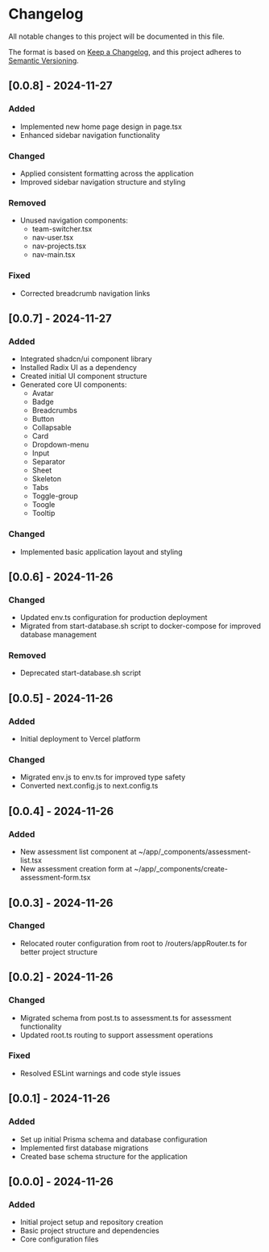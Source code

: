 # Changelog

All notable changes to this project will be documented in this file.

The format is based on [Keep a Changelog](https://keepachangelog.com/en/1.0.0/),
and this project adheres to [Semantic Versioning](https://semver.org/spec/v2.0.0.html).

## [0.0.8] - 2024-11-27

### Added

- Implemented new home page design in page.tsx
- Enhanced sidebar navigation functionality

### Changed

- Applied consistent formatting across the application
- Improved sidebar navigation structure and styling

### Removed

- Unused navigation components:
  - team-switcher.tsx
  - nav-user.tsx
  - nav-projects.tsx
  - nav-main.tsx

### Fixed

- Corrected breadcrumb navigation links

## [0.0.7] - 2024-11-27

### Added

- Integrated shadcn/ui component library
- Installed Radix UI as a dependency
- Created initial UI component structure
- Generated core UI components:
  - Avatar
  - Badge
  - Breadcrumbs
  - Button
  - Collapsable
  - Card
  - Dropdown-menu
  - Input
  - Separator
  - Sheet
  - Skeleton
  - Tabs
  - Toggle-group
  - Toogle
  - Tooltip

### Changed

- Implemented basic application layout and styling

## [0.0.6] - 2024-11-26

### Changed

- Updated env.ts configuration for production deployment
- Migrated from start-database.sh script to docker-compose for improved database management

### Removed

- Deprecated start-database.sh script

## [0.0.5] - 2024-11-26

### Added

- Initial deployment to Vercel platform

### Changed

- Migrated env.js to env.ts for improved type safety
- Converted next.config.js to next.config.ts

## [0.0.4] - 2024-11-26

### Added

- New assessment list component at ~/app/\_components/assessment-list.tsx
- New assessment creation form at ~/app/\_components/create-assessment-form.tsx

## [0.0.3] - 2024-11-26

### Changed

- Relocated router configuration from root to /routers/appRouter.ts for better project structure

## [0.0.2] - 2024-11-26

### Changed

- Migrated schema from post.ts to assessment.ts for assessment functionality
- Updated root.ts routing to support assessment operations

### Fixed

- Resolved ESLint warnings and code style issues

## [0.0.1] - 2024-11-26

### Added

- Set up initial Prisma schema and database configuration
- Implemented first database migrations
- Created base schema structure for the application

## [0.0.0] - 2024-11-26

### Added

- Initial project setup and repository creation
- Basic project structure and dependencies
- Core configuration files
